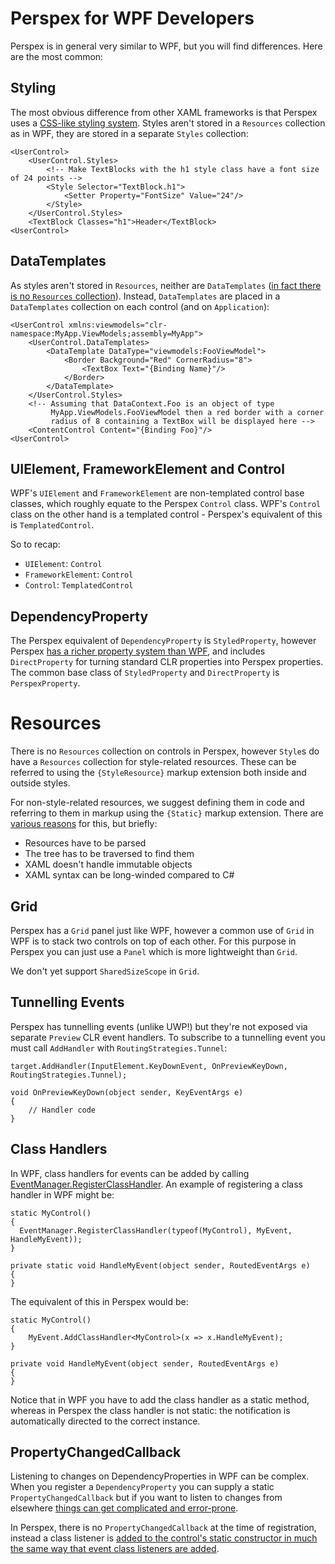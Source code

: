 # Perspex for WPF Developers

Perspex is in general very similar to WPF, but you will find differences. Here
are the most common:

## Styling

The most obvious difference from other XAML frameworks is that Perspex uses a
[CSS-like styling system](../spec/styles.md). Styles aren't stored in a
`Resources` collection as in WPF, they are stored in a separate `Styles`
collection:

    <UserControl>
        <UserControl.Styles>
            <!-- Make TextBlocks with the h1 style class have a font size of 24 points -->
            <Style Selector="TextBlock.h1">
                <Setter Property="FontSize" Value="24"/>
            </Style>
        </UserControl.Styles>
        <TextBlock Classes="h1">Header</TextBlock>
    <UserControl>    

## DataTemplates

As styles aren't stored  in `Resources`, neither are `DataTemplates` ([in fact
there is no `Resources` collection](#resources)). Instead, `DataTemplates` are
placed in a `DataTemplates` collection on each control (and on `Application`):

    <UserControl xmlns:viewmodels="clr-namespace:MyApp.ViewModels;assembly=MyApp">
        <UserControl.DataTemplates>
            <DataTemplate DataType="viewmodels:FooViewModel">
                <Border Background="Red" CornerRadius="8">
                    <TextBox Text="{Binding Name}"/>
                </Border>
            </DataTemplate>
        </UserControl.Styles>
        <!-- Assuming that DataContext.Foo is an object of type
             MyApp.ViewModels.FooViewModel then a red border with a corner
             radius of 8 containing a TextBox will be displayed here -->
        <ContentControl Content="{Binding Foo}"/>
    <UserControl>    

## UIElement, FrameworkElement and Control

WPF's `UIElement` and `FrameworkElement` are non-templated control base classes,
which roughly equate to the Perspex `Control` class. WPF's `Control` class on
the other hand is a templated control - Perspex's equivalent of this is
`TemplatedControl`.

So to recap:

- `UIElement`: `Control`
- `FrameworkElement`: `Control`
- `Control`: `TemplatedControl`

## DependencyProperty

The Perspex equivalent of `DependencyProperty` is `StyledProperty`, however
Perspex [has a richer property system than WPF](../spec/defining-properties.md),
and includes `DirectProperty` for turning standard CLR properties into Perspex
properties. The common base class of `StyledProperty` and `DirectProperty`
is `PerspexProperty`.

# Resources

There is no `Resources` collection on controls in Perspex, however `Style`s
do have a `Resources` collection for style-related resources. These can be
referred to using the `{StyleResource}` markup extension both inside and outside
styles.

For non-style-related resources, we suggest defining them in code and referring
to them in markup using the `{Static}` markup extension. There are [various
reasons](http://www.codemag.com/article/1501091) for this, but briefly:

- Resources have to be parsed
- The tree has to be traversed to find them
- XAML doesn't handle immutable objects
- XAML syntax can be long-winded compared to C#

## Grid

Perspex has a `Grid` panel just like WPF, however a common use of `Grid` in WPF
is to stack two controls on top of each other. For this purpose in Perspex you
can just use a `Panel` which is more lightweight than `Grid`.

We don't yet support `SharedSizeScope` in `Grid`.

## Tunnelling Events

Perspex has tunnelling events (unlike UWP!) but they're not exposed via
separate `Preview` CLR event handlers. To subscribe to a tunnelling event you
must call `AddHandler` with `RoutingStrategies.Tunnel`:

```
target.AddHandler(InputElement.KeyDownEvent, OnPreviewKeyDown, RoutingStrategies.Tunnel);

void OnPreviewKeyDown(object sender, KeyEventArgs e)
{
    // Handler code
}
```

## Class Handlers

In WPF, class handlers for events can be added by calling
[EventManager.RegisterClassHandler](https://msdn.microsoft.com/en-us/library/ms597875.aspx).
An example of registering a class handler in WPF might be:

    static MyControl()
    {
      EventManager.RegisterClassHandler(typeof(MyControl), MyEvent, HandleMyEvent));
    }

    private static void HandleMyEvent(object sender, RoutedEventArgs e)
    {
    }

The equivalent of this in Perspex would be:

    static MyControl()
    {
        MyEvent.AddClassHandler<MyControl>(x => x.HandleMyEvent);
    }

    private void HandleMyEvent(object sender, RoutedEventArgs e)
    {
    }

Notice that in WPF you have to add the class handler as a static method, whereas
in Perspex the class handler is not static: the notification is automatically
directed to the correct instance.

## PropertyChangedCallback

Listening to changes on DependencyProperties in WPF can be complex. When you
register a `DependencyProperty` you can supply a static `PropertyChangedCallback`
but if you want to listen to changes from elsewhere [things can get complicated
and error-prone](http://stackoverflow.com/questions/23682232).

In Perspex, there is no `PropertyChangedCallback` at the time of registration,
instead a class listener is [added to the control's static constructor in much
the same way that event class listeners are added](../spec/working-with-properties.md#subscribing-to-a-property-on-any-object).
